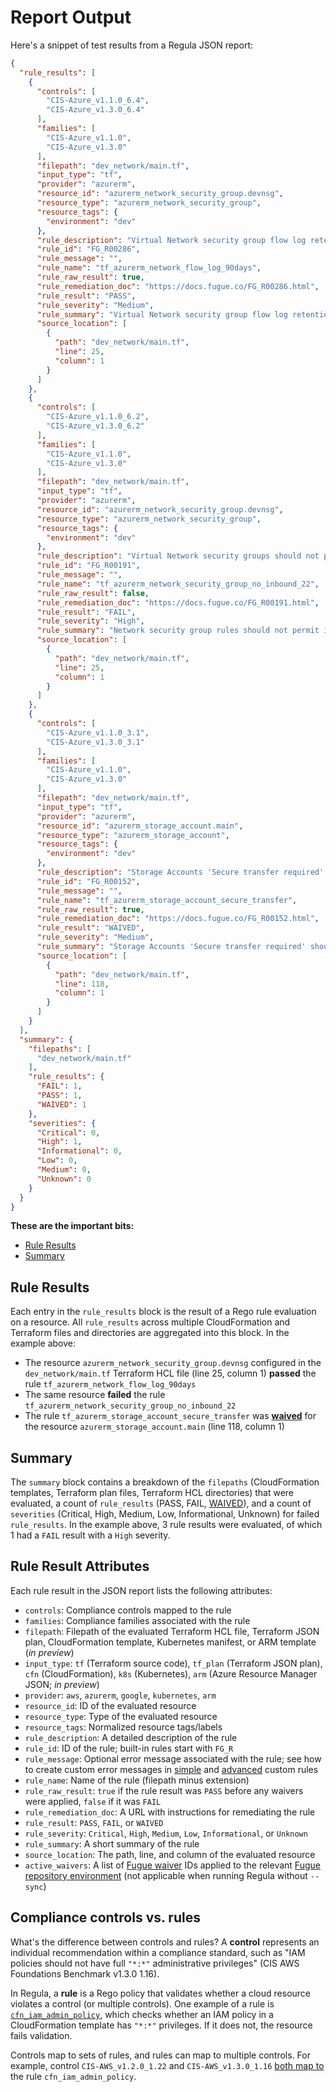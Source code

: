 # Report Output

Here's a snippet of test results from a Regula JSON report:

```json
{
  "rule_results": [
    {
      "controls": [
        "CIS-Azure_v1.1.0_6.4",
        "CIS-Azure_v1.3.0_6.4"
      ],
      "families": [
        "CIS-Azure_v1.1.0",
        "CIS-Azure_v1.3.0"
      ],
      "filepath": "dev_network/main.tf",
      "input_type": "tf",
      "provider": "azurerm",
      "resource_id": "azurerm_network_security_group.devnsg",
      "resource_type": "azurerm_network_security_group",
      "resource_tags": {
        "environment": "dev"
      },
      "rule_description": "Virtual Network security group flow log retention period should be set to 90 days or greater. Flow logs enable capturing information about IP traffic flowing in and out of network security groups. Logs can be used to check for anomalies and give insight into suspected breaches.",
      "rule_id": "FG_R00286",
      "rule_message": "",
      "rule_name": "tf_azurerm_network_flow_log_90days",
      "rule_raw_result": true,
      "rule_remediation_doc": "https://docs.fugue.co/FG_R00286.html",
      "rule_result": "PASS",
      "rule_severity": "Medium",
      "rule_summary": "Virtual Network security group flow log retention period should be set to 90 days or greater",
      "source_location": [
        {
          "path": "dev_network/main.tf",
          "line": 25,
          "column": 1
        }
      ]
    },
    {
      "controls": [
        "CIS-Azure_v1.1.0_6.2",
        "CIS-Azure_v1.3.0_6.2"
      ],
      "families": [
        "CIS-Azure_v1.1.0",
        "CIS-Azure_v1.3.0"
      ],
      "filepath": "dev_network/main.tf",
      "input_type": "tf",
      "provider": "azurerm",
      "resource_id": "azurerm_network_security_group.devnsg",
      "resource_type": "azurerm_network_security_group",
      "resource_tags": {
        "environment": "dev"
      },
      "rule_description": "Virtual Network security groups should not permit ingress from '0.0.0.0/0' to TCP/UDP port 22 (SSH). The potential security problem with using SSH over the internet is that attackers can use various brute force techniques to gain access to Azure Virtual Machines. Once the attackers gain access, they can use a virtual machine as a launch point for compromising other machines on the Azure Virtual Network or even attack networked devices outside of Azure.",
      "rule_id": "FG_R00191",
      "rule_message": "",
      "rule_name": "tf_azurerm_network_security_group_no_inbound_22",
      "rule_raw_result": false,
      "rule_remediation_doc": "https://docs.fugue.co/FG_R00191.html",
      "rule_result": "FAIL",
      "rule_severity": "High",
      "rule_summary": "Network security group rules should not permit ingress from '0.0.0.0/0' to port 22 (SSH)",
      "source_location": [
        {
          "path": "dev_network/main.tf",
          "line": 25,
          "column": 1
        }
      ]
    },
    {
      "controls": [
        "CIS-Azure_v1.1.0_3.1",
        "CIS-Azure_v1.3.0_3.1"
      ],
      "families": [
        "CIS-Azure_v1.1.0",
        "CIS-Azure_v1.3.0"
      ],
      "filepath": "dev_network/main.tf",
      "input_type": "tf",
      "provider": "azurerm",
      "resource_id": "azurerm_storage_account.main",
      "resource_type": "azurerm_storage_account",
      "resource_tags": {
        "environment": "dev"
      },
      "rule_description": "Storage Accounts 'Secure transfer required' should be enabled. The secure transfer option enhances the security of a storage account by only allowing requests to the storage account by a secure connection. This control does not apply for custom domain names since Azure storage does not support HTTPS for custom domain names.",
      "rule_id": "FG_R00152",
      "rule_message": "",
      "rule_name": "tf_azurerm_storage_account_secure_transfer",
      "rule_raw_result": true,
      "rule_remediation_doc": "https://docs.fugue.co/FG_R00152.html",
      "rule_result": "WAIVED",
      "rule_severity": "Medium",
      "rule_summary": "Storage Accounts 'Secure transfer required' should be enabled",
      "source_location": [
        {
          "path": "dev_network/main.tf",
          "line": 118,
          "column": 1
        }
      ]
    }
  ],
  "summary": {
    "filepaths": [
      "dev_network/main.tf"
    ],
    "rule_results": {
      "FAIL": 1,
      "PASS": 1,
      "WAIVED": 1
    },
    "severities": {
      "Critical": 0,
      "High": 1,
      "Informational": 0,
      "Low": 0,
      "Medium": 0,
      "Unknown": 0
    }
  }
}
```

**These are the important bits:**

- [Rule Results](#rule-results)
- [Summary](#summary)

## Rule Results

Each entry in the `rule_results` block is the result of a Rego rule evaluation on a resource. All `rule_results` across multiple CloudFormation and Terraform files and directories are aggregated into this block. In the example above:

- The resource `azurerm_network_security_group.devnsg` configured in the `dev_network/main.tf` Terraform HCL file (line 25, column 1) **passed** the rule `tf_azurerm_network_flow_log_90days`
- The same resource **failed** the rule `tf_azurerm_network_security_group_no_inbound_22`
- The rule `tf_azurerm_storage_account_secure_transfer` was [**waived**](configuration.md#waiving-rule-results) for the resource `azurerm_storage_account.main` (line 118, column 1)

## Summary

The `summary` block contains a breakdown of the `filepaths` (CloudFormation templates, Terraform plan files, Terraform HCL directories) that were evaluated, a count of `rule_results` (PASS, FAIL, [WAIVED](configuration.md#waiving-rule-results)), and a count of `severities` (Critical, High, Medium, Low, Informational, Unknown) for failed `rule_results`. In the example above, 3 rule results were evaluated, of which 1 had a `FAIL` result with a `High` severity.

## Rule Result Attributes

Each rule result in the JSON report lists the following attributes:

- `controls`: Compliance controls mapped to the rule
- `families`: Compliance families associated with the rule
- `filepath`: Filepath of the evaluated Terraform HCL file, Terraform JSON plan, CloudFormation template, Kubernetes manifest, or ARM template (_in preview_)
- `input_type`: `tf` (Terraform source code), `tf_plan` (Terraform JSON plan), `cfn` (CloudFormation), `k8s` (Kubernetes), `arm` (Azure Resource Manager JSON; _in preview_)
- `provider`: `aws`, `azurerm`, `google`, `kubernetes`, `arm`
- `resource_id`: ID of the evaluated resource
- `resource_type`: Type of the evaluated resource
- `resource_tags`: Normalized resource tags/labels
- `rule_description`: A detailed description of the rule
- `rule_id`: ID of the rule; built-in rules start with `FG_R`
- `rule_message`: Optional error message associated with the rule; see how to create custom error messages in [simple](development/writing-rules.md#custom-error-messages-and-attributes-simple-rules) and [advanced](development/writing-rules.md#custom-error-messages-advanced-rules) custom rules
- `rule_name`: Name of the rule (filepath minus extension)
- `rule_raw_result`: `true` if the rule result was `PASS` before any waivers were applied, `false` if it was `FAIL`
- `rule_remediation_doc`: A URL with instructions for remediating the rule
- `rule_result`: `PASS`, `FAIL`, or `WAIVED`
- `rule_severity`: `Critical`, `High`, `Medium`, `Low`, `Informational`, or `Unknown`
- `rule_summary`: A short summary of the rule
- `source_location`: The path, line, and column of the evaluated resource
- `active_waivers`: A list of [Fugue waiver](https://docs.fugue.co/waivers.html) IDs applied to the relevant [Fugue repository environment](https://docs.fugue.co/setup-repository.html) (not applicable when running Regula without `--sync`)

## Compliance controls vs. rules

What's the difference between controls and rules? A **control** represents an individual recommendation within a compliance standard, such as "IAM policies should not have full `"*:*"` administrative privileges" (CIS AWS Foundations Benchmark v1.3.0 1.16).

In Regula, a **rule** is a Rego policy that validates whether a cloud resource violates a control (or multiple controls). One example of a rule is [`cfn_iam_admin_policy`](https://github.com/fugue/regula/blob/master/rego/rules/cfn/iam/admin_policy.rego), which checks whether an IAM policy in a CloudFormation template has `"*:*"` privileges. If it does not, the resource fails validation.

Controls map to sets of rules, and rules can map to multiple controls. For example, control `CIS-AWS_v1.2.0_1.22` and `CIS-AWS_v1.3.0_1.16` [both map to](https://github.com/fugue/regula/blob/master/rego/rules/cfn/iam/admin_policy.rego) the rule `cfn_iam_admin_policy`.

